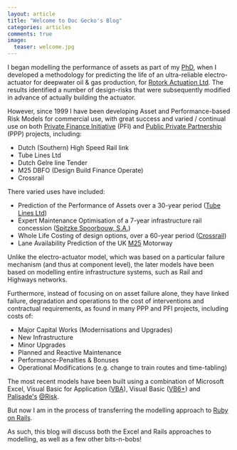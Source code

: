 ```yaml
---
layout: article
title: "Welcome to Doc Gecko's Blog"
categories: articles
comments: true
image:
  teaser: welcome.jpg
---
```


I began modelling the performance of assets as part of my [PhD](http://ethos.bl.uk/OrderDetails.do?did=1&uin=uk.bl.ethos.391581), when I developed a methodology for predicting the life of an ultra-reliable electro-actuator for deepwater oil & gas production, for [Rotork Actuation Ltd](http://www.rotork.co.uk).  The results identified a number of design-risks that were subsequently modified in advance of actually building the actuator.

However, since 1999 I have been developing Asset and Performance-based Risk Models for commercial use, with great success and varied / continual use on both [Private Finance Initiative](http://en.wikipedia.org/wiki/Private_finance_initiative) (PFI) and [Public Private Partnership](http://en.wikipedia.org/wiki/Public-private_partnership) (PPP) projects, including:

* Dutch (Southern) High Speed Rail link
* Tube Lines Ltd
* Dutch Gelre line Tender
* M25 DBFO (Design Build Finance Operate)
* Crossrail

There varied uses have included:

* Prediction of the Performance of Assets over a 30-year period ([Tube Lines Ltd](http://www.tubelines.com))
* Expert Maintenance Optimisation of a 7-year infrastructure rail concession ([Spitzke Spoorbouw, S.A.](http://www.spitzke.de/site/en/the-group/international/spitzke-spoorbouw/))
* Whole Life Costing of design options, over a 60-year period ([Crossrail](http://www.crossrail.com))
* Lane Availability Prediction of the UK [M25](http://www.highways.gov.uk/roads/projects/24041.aspx) Motorway

Unlike the electro-actuator model, which was based on a particular failure mechanism (and thus at component level), the later models have been based on modelling entire infrastructure systems, such as Rail and Highways networks.

Furthermore, instead of focusing on on asset failure alone, they have linked failure, degradation and operations to the cost of interventions and contractual requirements, as found in many PPP and PFI projects, including costs of:

* Major Capital Works (Modernisations and Upgrades)
* New Infrastructure
* Minor Upgrades
* Planned and Reactive Maintenance
* Performance-Penalties & Bonuses
* Operational Modifications (e.g. change to train routes and time-tabling)

The most recent models have been built using a combination of Microsoft Excel, Visual Basic for Application ([VBA](http://en.wikipedia.org/wiki/Visual_Basic_for_Applications)), Visual Basic ([VB6+](http://en.wikipedia.org/wiki/Visual_Basic)) and [Palisade's](http://www.palisade.com/) [@Risk](http://www.palisade.com/risk/default.asp).

But now I am in the process of transferring the modelling approach to [Ruby on Rails](http://rubyonrails.org/).

As such, this blog will discuss both the Excel and Rails approaches to modelling, as well as a few other bits-n-bobs!
